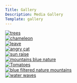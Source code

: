 ```yaml
---
Title: Gallery
Description: Media Gallery
Template: gallery
---
```


<div class="media">
    <a href="%base_url%/image/gallery/image1.jpg">
        <picture>
            <source media="(min-width: 1500px)" srcset="%base_url%/image/gallery/image1.jpg?w=450">
            <source media="(min-width: 1410px)" srcset="%base_url%/image/gallery/image1.jpg?w=350">
            <img src="%base_url%/image/gallery/image1.jpg?w=300" class="img-full" alt="trees">
        </picture>
    </a>
</div>
<div class="media">
    <a href="%base_url%/image/gallery/image2.jpg">
        <picture>
            <source media="(min-width: 1500px)" srcset="%base_url%/image/gallery/image2.jpg?w=450">
            <source media="(min-width: 1410px)" srcset="%base_url%/image/gallery/image2.jpg?w=350">
            <img src="%base_url%/image/gallery/image2.jpg?w=300" class="img-full" alt="chameleon">
        </picture>
    </a>
</div>
<div class="media">
    <a href="%base_url%/image/gallery/image3.jpg">
        <picture>
            <source media="(min-width: 1500px)" srcset="%base_url%/image/gallery/image3.jpg?w=450">
            <source media="(min-width: 1410px)" srcset="%base_url%/image/gallery/image3.jpg?w=350">
            <img src="%base_url%/image/gallery/image3.jpg?w=300" class="img-full" alt="leave">
        </picture>
    </a>
</div>
<div class="media">
    <a href="%base_url%/image/gallery/image4.jpg">
        <picture>
            <source media="(min-width: 1500px)" srcset="%base_url%/image/gallery/image4.jpg?w=450">
            <source media="(min-width: 1410px)" srcset="%base_url%/image/gallery/image4.jpg?w=350">
            <img src="%base_url%/image/gallery/image4.jpg?w=300" class="img-full" alt="angry cat">
        </picture>
    </a>
</div>
<div class="media">
    <a href="%base_url%/image/gallery/image5.jpg">
        <picture>
            <source media="(min-width: 1500px)" srcset="%base_url%/image/gallery/image5.jpg?w=450">
            <source media="(min-width: 1410px)" srcset="%base_url%/image/gallery/image5.jpg?w=350">
            <img src="%base_url%/image/gallery/image5.jpg?w=300" class="img-full" alt="sun raise">
        </picture>
    </a>
</div>
<div class="media">
    <a href="%base_url%/image/gallery/image6.jpg">
        <picture>
            <source media="(min-width: 1500px)" srcset="%base_url%/image/gallery/image6.jpg?w=450">
            <source media="(min-width: 1410x)" srcset="%base_url%/image/gallery/image6.jpg?w=350">
            <img src="%base_url%/image/gallery/image6.jpg?w=300" class="img-full" alt="mountains blue nature">
        </picture>
    </a>
</div>
<div class="media">
    <a href="%base_url%/image/gallery/image7.jpg">
        <picture>
            <source media="(min-width: 1500px)" srcset="%base_url%/image/gallery/image7.jpg?w=450">
            <source media="(min-width: 1410px)" srcset="%base_url%/image/gallery/image7.jpg?w=350">
            <img src="%base_url%/image/gallery/image7.jpg?w=300" class="img-full" alt="Tomatoes">
        </picture>
    </a>
</div>
<div class="media">
    <a href="%base_url%/image/gallery/image8.jpg">
        <picture>
            <source media="(min-width: 1500px)" srcset="%base_url%/image/gallery/image8.jpg?w=450">
            <source media="(min-width: 1410px)" srcset="%base_url%/image/gallery/image8.jpg?w=350">
            <img src="%base_url%/image/gallery/image8.jpg?w=300" class="img-full" alt="blue filtered nature mountains">
        </picture>
    </a>
</div>
<div class="media">
    <a href="%base_url%/image/gallery/image9.jpg">
        <picture>
            <source media="(min-width: 1500px)" srcset="%base_url%/image/gallery/image9.jpg?w=450">
            <source media="(min-width: 1410px)" srcset="%base_url%/image/gallery/image9.jpg?w=350">
            <img src="%base_url%/image/gallery/image9.jpg?w=300" class="img-full" alt="water waves">
        </picture>
    </a>
</div>